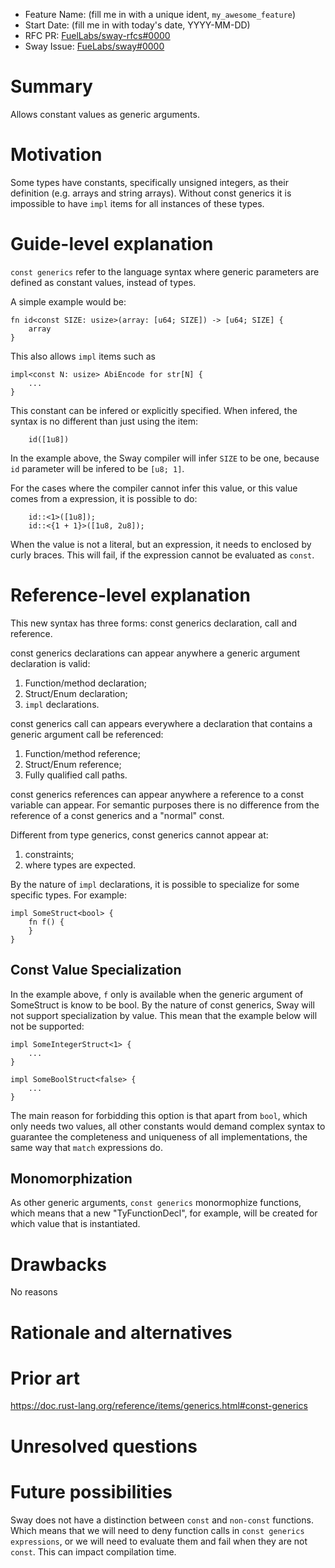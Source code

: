 - Feature Name: (fill me in with a unique ident, `my_awesome_feature`)
- Start Date: (fill me in with today's date, YYYY-MM-DD)
- RFC PR: [FuelLabs/sway-rfcs#0000](https://github.com/FuelLabs/sway-rfcs/pull/001)
- Sway Issue: [FueLabs/sway#0000](https://github.com/FuelLabs/sway/issues/001)

# Summary

[summary]: #summary

Allows constant values as generic arguments.

# Motivation

[motivation]: #motivation

Some types have constants, specifically unsigned integers, as their definition (e.g. arrays and string arrays). Without const generics it is impossible to have `impl` items for all instances of these types.

# Guide-level explanation

[guide-level-explanation]: #guide-level-explanation

`const generics` refer to the language syntax where generic parameters are defined as constant values, instead of types.

A simple example would be:

```sway
fn id<const SIZE: usize>(array: [u64; SIZE]) -> [u64; SIZE] {
    array
}
```

This also allows `impl` items such as

```sway
impl<const N: usize> AbiEncode for str[N] {
    ...
}
```

This constant can be infered or explicitly specified. When infered, the syntax is no different than just using the item:

```sway
    id([1u8])
```

In the example above, the Sway compiler will infer `SIZE` to be one, because `id` parameter will be infered to be `[u8; 1]`.

For the cases where the compiler cannot infer this value, or this value comes from a expression, it is possible to do:

```sway
    id::<1>([1u8]);
    id::<{1 + 1}>([1u8, 2u8]);
```

When the value is not a literal, but an expression, it needs to enclosed by curly braces. This will fail, if the expression cannot be evaluated as `const`.

# Reference-level explanation

[reference-level-explanation]: #reference-level-explanation

This new syntax has three forms: const generics declaration, call and reference.

const generics declarations can appear anywhere a generic argument declaration is valid:

1. Function/method declaration;
2. Struct/Enum declaration;
3. `impl` declarations.

const generics call can appears everywhere a declaration that contains a generic argument call be referenced:

1. Function/method reference;
1. Struct/Enum reference;
1. Fully qualified call paths.

const generics references can appear anywhere a reference to a const variable can appear. For semantic purposes there is no difference from the reference of a const generics and a "normal" const.

Different from type generics, const generics cannot appear at:

1. constraints;
1. where types are expected.

By the nature of `impl` declarations, it is possible to specialize for some specific types. For example:

```sway
impl SomeStruct<bool> {
    fn f() {        
    }
}
```

## Const Value Specialization

In the example above, `f` only is available when the generic argument of SomeStruct is know to be bool. By the nature of const generics, Sway will not support specialization by value. This mean that the example below will not be supported:

```sway
impl SomeIntegerStruct<1> {
    ...
}

impl SomeBoolStruct<false> {
    ...
}
```

The main reason for forbidding this option is that apart from `bool`, which only needs two values, all other constants would demand complex syntax to guarantee the completeness and uniqueness of all implementations, the same way that `match` expressions do.

## Monomorphization

As other generic arguments, `const generics` monormophize functions, which means that a new "TyFunctionDecl", for example, will be created for which value that is instantiated.

# Drawbacks

[drawbacks]: #drawbacks

No reasons

# Rationale and alternatives

[rationale-and-alternatives]: #rationale-and-alternatives

# Prior art

[prior-art]: #prior-art

https://doc.rust-lang.org/reference/items/generics.html#const-generics

# Unresolved questions

[unresolved-questions]: #unresolved-questions


# Future possibilities

[future-possibilities]: #future-possibilities

Sway does not have a distinction between `const` and `non-const` functions. Which means that we will need to deny function calls in `const generics expressions`, or we will need to evaluate them and fail when they are not `const`. This can impact compilation time.

